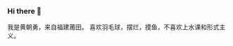 ### Hi there 👋
我是黄朝勇，来自福建莆田。
喜欢羽毛球，摆烂，摸鱼，不喜欢上水课和形式主义。

<!--
**ElEgent1/ElEgent1** is a ✨ _special_ ✨ repository because its `README.md` (this file) appears on your GitHub profile.

Here are some ideas to get you started:

- 🔭 I’m currently working on ...
- 🌱 I’m currently learning ...
- 👯 I’m looking to collaborate on ...
- 🤔 I’m looking for help with ...
- 💬 Ask me about ...
- 📫 How to reach me: ...
- 😄 Pronouns: ...
- ⚡ Fun fact: ...
-->
